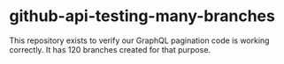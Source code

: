 # github-api-testing-many-branches

This repository exists to verify our GraphQL pagination code is working correctly.
It has 120 branches created for that purpose.
